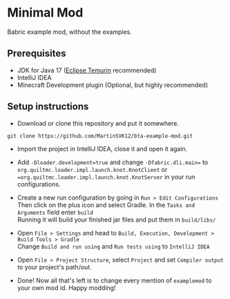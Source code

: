 # Minimal Mod

Babric example mod, without the examples.

## Prerequisites
- JDK for Java 17 ([Eclipse Temurin](https://adoptium.net/temurin/releases/) recommended)
- IntelliJ IDEA
- Minecraft Development plugin (Optional, but highly recommended)

## Setup instructions

- Download or clone this repository and put it somewhere.
```
git clone https://github.com/MartinSVK12/bta-example-mod.git
```

- Import the project in IntelliJ IDEA, close it and open it again.

- Add `-Dloader.development=true` and change `-Dfabric.dli.main=` to `org.quiltmc.loader.impl.launch.knot.KnotClient` or `=org.quiltmc.loader.impl.launch.knot.KnotServer` in your run configurations.

- Create a new run configuration by going in `Run > Edit Configurations`  
   Then click on the plus icon and select Gradle. In the `Tasks and Arguments` field enter `build`  
   Running it will build your finished jar files and put them in `build/libs/`

- Open `File > Settings` and head to `Build, Execution, Development > Build Tools > Gradle`  
   Change `Build and run using` and `Run tests using` to `IntelliJ IDEA`


- Open `File > Project Structure`, select `Project` and set `Compiler output` to your project's path/out.


- Done! Now all that's left is to change every mention of `examplemod` to your own mod id. Happy modding!
